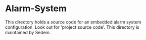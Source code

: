 # Alarm-System 

This directory holds a source code for an embedded alarm system configuration.
Look out for 'project source code'.
This directory is maintained by Sedem.
